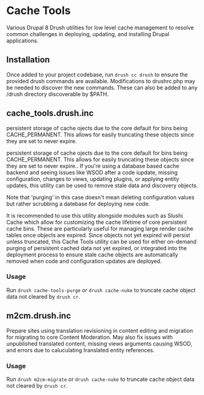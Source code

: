 # Cache Tools
Various Drupal 8 Drush utilities for low level cache management to resolve common challenges in deploying, updating, and installing Drupal applications. 



## Installation
Once added to your project codebase, run `drush cc drush` to ensure the provided drush commands are available. Modifications to drushrc.php may be needed to discover the new commands. These can also be added to any /drush directory discoverable by $PATH. 


## cache_tools.drush.inc  

persistent storage of cache ojects due to the core default for bins being CACHE_PERMANENT. This allows for easily truncating these objects since they are set to never expire.

persistent storage of cache ojects due to the core default for bins being CACHE_PERMANENT. This allows for easily truncating these objects since they are set to never expire.. If you're using a database based cache backend and seeing issues like WSOD after a code iupdate, missing configuration, changes to views, updating plugins, or applying entity updates, this utility can be used to remove stale data and discovery objects.  

Note that 'purging' in this case doesn't mean deleting configuration values but rather scrubbing a datebase for deploying new code. 

It is recommended to use this utility alongside modules such as Slushi Cache which allow for customizing the cache lifetime of core persistent cache bins. These are particularly useful for managing large render cache tables once objects are expired. Since objects not yet expired will persist unless truncated, this Cache Tools utility can be used for either on-demand purging of persistent cached data not yet expired, or integrated into the deployment process to ensure stale cache objects are automatically removed when code and configuration updates are deployed. 


### Usage

Run `drush cache-tools-purge` or `drush cache-nuke` to truncate cache object data not cleared by `drush cr`.  


## m2cm.drush.inc

Prepare sites using translation revisioning in content editing and migration for migrating to core Content Moderation. May also fix issues with unpublished translated content, missing views arguments causing WSOD, and errors due to caluculating translated entity references.  


### Usage

Run `drush m2cm-migrate` or `drush cache-nuke` to truncate cache object data not cleared by `drush cr`.    






